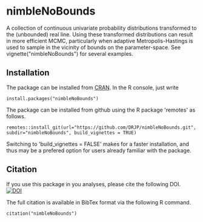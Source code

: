 nimbleNoBounds
===============

A collection of continuous univariate probability distributions transformed to the (unbounded) real line.
Using these transformed distributions can result in more efficient MCMC,
particularly when adaptive Metropolis-Hastings is used to sample in the vicinity of bounds on the parameter-space.
See vignette("nimbleNoBounds") for several examples.


Installation
------------
The package can be installed from [CRAN](https://cran.r-project.org/web/packages/nimbleNoBounds/index.html). In the R console, just write
```
install.packages("nimbleNoBounds")
```

The package can be installed from github using the R package 'remotes' as follows.
```
remotes::install_git(url="https://github.com/DRJP/nimbleNoBounds.git", subdir="nimbleNoBounds", build_vignettes = TRUE)
```
Switching to 'build_vignettes = FALSE' makes for a faster installation, and thus may be a prefered option for users already familiar with the package.


Citation
--------
If you use this package in you analyses, please cite the following DOI.
[![DOI](https://zenodo.org/badge/474911114.svg)](https://zenodo.org/badge/latestdoi/474911114)

The full citation is available in BibTex format via the following R command.
```
citation("nimbleNoBounds")
```
